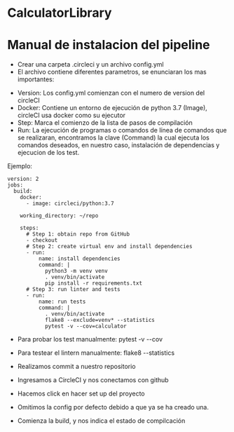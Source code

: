 # CalculatorLibrary

# Manual de instalacion del pipeline
* Crear una carpeta .circleci y un archivo config.yml
* El archivo contiene diferentes parametros, se enunciaran los mas importantes:
- Version: Los config.yml comienzan con el numero de version del circleCI
- Docker: Contiene un entorno de ejecución de python 3.7 (Image), circleCI usa docker como su ejecutor
- Step: Marca el comienzo de la lista de pasos de compilación
- Run: La ejecución de programas o comandos de línea de comandos que se realizaran, encontramos la clave (Command) la cual ejecuta los comandos deseados, en nuestro caso, instalación de dependencias y ejecucion de los test.

Ejemplo:
```
version: 2
jobs:
  build:
    docker:
      - image: circleci/python:3.7

    working_directory: ~/repo

    steps:
      # Step 1: obtain repo from GitHub
      - checkout
      # Step 2: create virtual env and install dependencies
      - run:
          name: install dependencies
          command: |
            python3 -m venv venv
            . venv/bin/activate
            pip install -r requirements.txt
      # Step 3: run linter and tests
      - run:
          name: run tests
          command: |
            . venv/bin/activate
            flake8 --exclude=venv* --statistics
            pytest -v --cov=calculator
```


* Para probar los test manualmente: pytest -v --cov
* Para testear el lintern manualmente: flake8 --statistics
 
* Realizamos commit a nuestro repositorio
* Ingresamos a CircleCI y nos conectamos con github
* Hacemos click en hacer set up del proyecto
* Omitimos la config por defecto debido a que ya se ha creado una.
* Comienza la build, y nos indica el estado de compilcación
